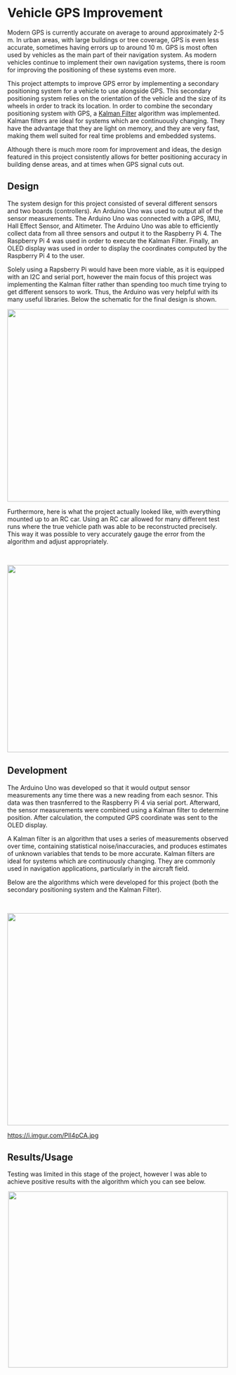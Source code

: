 # Vehicle GPS Improvement

Modern GPS is currently accurate on average to around approximately 2-5 m. In urban areas, with large buildings or tree coverage, GPS is even less accurate, sometimes having errors up to around 10 m. GPS is most often used by vehicles as the main part of their navigation system. As modern vehicles continue to implement their own navigation systems, there is room for improving the positioning of these systems even more.

This project attempts to improve GPS error by implementing a secondary positioning system for a vehicle to use alongside GPS. This secondary positioning system relies on the orientation of the vehicle and the size of its wheels in order to track its location. In order to combine the secondary positioning system with GPS, a [Kalman Filter](https://en.wikipedia.org/wiki/Kalman_filter) algorithm was implemented. Kalman filters are ideal for systems which are continuously changing. They have the advantage that they are light on memory, and they are very fast, making them well suited for real time problems and embedded systems. 

Although there is much more room for improvement and ideas, the design featured in this project consistently allows for better positioning accuracy in building dense areas, and at times when GPS signal cuts out.

## Design

The system design for this project consisted of several different sensors and two boards (controllers). An Arduino Uno was used to output all of the sensor measurements. The Arduino Uno was connected with a GPS, IMU, Hall Effect Sensor, and Altimeter. The Arduino Uno was able to efficiently collect data from all three sensors and output it to the Raspberry Pi 4. The Raspberry Pi 4 was used in order to execute the Kalman Filter. Finally, an OLED display was used in order to display the coordinates computed by the Raspberry Pi 4 to the user.

Solely using a Rapsberry Pi would have been more viable, as it is equipped with an I2C and serial port, however the main focus of this project was implementing the Kalman filter rather than spending too much time trying to get different sensors to work. Thus, the Arduino was very helpful with its many useful libraries. Below the schematic for the final design is shown.

<p align="center">
  <img src="https://i.imgur.com/09ZYpva.png" width="613" height="438">
</p>
Furthermore, here is what the project actually looked like, with everything mounted up to an RC car. Using an RC car allowed for many different test runs where the true vehicle path was able to be reconstructed precisely. This way it was possible to very accurately gauge the error from the algorithm and adjust appropriately.

&nbsp;

<p align="center">
  <img src="https://i.imgur.com/PaFHG6l.png" width="672" height="426">
</p>

## Development

The Arduino Uno was developed so that it would output sensor measurements any time there was a new reading from each sesnor. This data was then trasnferred to the Raspberry Pi 4 via serial port. Afterward, the sensor measurements were combined using a Kalman filter to determine position. After calculation, the computed GPS coordinate was sent to the OLED display.

A Kalman filter is an algorithm that uses a series of measurements observed over time, containing statistical noise/inaccuracies, and produces estimates of unknown variables that tends to be more accurate. Kalman filters are ideal for systems which are continuously changing. They are commonly used in navigation applications, particularly in the aircraft field.

Below are the algorithms which were developed for this project (both the secondary positioning system and the Kalman Filter).

&nbsp;

<p align="center">
  <img src="https://i.imgur.com/UV8jKdG.png" width="800" height="483">
</p>

https://i.imgur.com/PIl4pCA.jpg

## Results/Usage

Testing was limited in this stage of the project, however I was able to achieve positive results with the algorithm which you can see below.


<p align="center">
  <img src="https://i.imgur.com/tKpTdKr.png" width="500" height="401">
</p>
